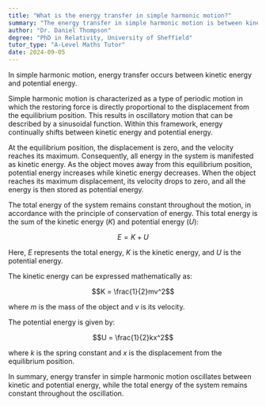 ```yaml
---
title: "What is the energy transfer in simple harmonic motion?"
summary: "The energy transfer in simple harmonic motion is between kinetic and potential energy."
author: "Dr. Daniel Thompson"
degree: "PhD in Relativity, University of Sheffield"
tutor_type: "A-Level Maths Tutor"
date: 2024-09-05
---
```


In simple harmonic motion, energy transfer occurs between kinetic energy and potential energy.

Simple harmonic motion is characterized as a type of periodic motion in which the restoring force is directly proportional to the displacement from the equilibrium position. This results in oscillatory motion that can be described by a sinusoidal function. Within this framework, energy continually shifts between kinetic energy and potential energy.

At the equilibrium position, the displacement is zero, and the velocity reaches its maximum. Consequently, all energy in the system is manifested as kinetic energy. As the object moves away from this equilibrium position, potential energy increases while kinetic energy decreases. When the object reaches its maximum displacement, its velocity drops to zero, and all the energy is then stored as potential energy.

The total energy of the system remains constant throughout the motion, in accordance with the principle of conservation of energy. This total energy is the sum of the kinetic energy ($K$) and potential energy ($U$):

$$E = K + U$$

Here, $E$ represents the total energy, $K$ is the kinetic energy, and $U$ is the potential energy.

The kinetic energy can be expressed mathematically as:

$$K = \frac{1}{2}mv^2$$

where $m$ is the mass of the object and $v$ is its velocity.

The potential energy is given by:

$$U = \frac{1}{2}kx^2$$

where $k$ is the spring constant and $x$ is the displacement from the equilibrium position.

In summary, energy transfer in simple harmonic motion oscillates between kinetic and potential energy, while the total energy of the system remains constant throughout the oscillation.
    